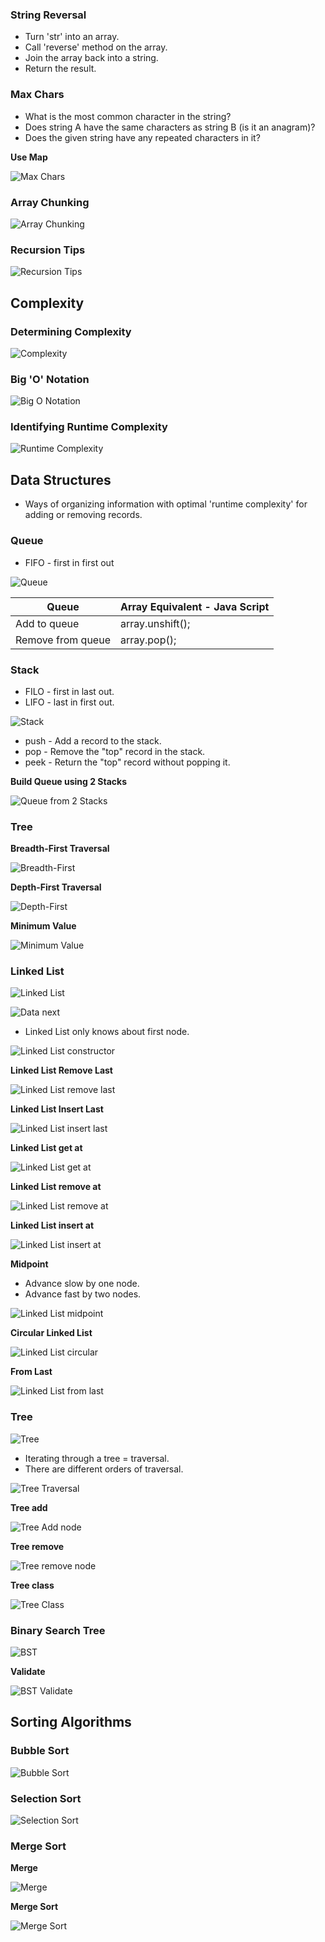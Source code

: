 ### String Reversal

- Turn 'str' into an array.
- Call 'reverse' method on the array.
- Join the array back into a string.
- Return the result.

### Max Chars

- What is the most common character in the string?
- Does string A have the same characters as string B (is it an anagram)?
- Does the given string have any repeated characters in it?

**Use Map**

![Max Chars](images/max-chars.png "Max Chars")

### Array Chunking

![Array Chunking](images/array-chunking.png "Array Chunking")

### Recursion Tips

![Recursion Tips](images/recursion.png "Recursion Tips")

## Complexity

### Determining Complexity

![Complexity](images/complexity.png "Complexity")

### Big 'O' Notation

![Big O Notation](images/big-o.png "Big O Notation")

### Identifying Runtime Complexity

![Runtime Complexity](images/runtime-complexity.png "Runtime Complexity")


## Data Structures

- Ways of organizing information with optimal 'runtime complexity' for adding or removing records.

### Queue

- FIFO - first in first out

![Queue](images/queue.png "Queue")

| Queue | Array Equivalent - Java Script |
|---|---|
| Add to queue | array.unshift(); |
| Remove from queue | array.pop(); |

### Stack

- FILO - first in last out.
- LIFO - last in first out.

![Stack](images/stack.png "Stack")

- push - Add a record to the stack.
- pop - Remove the "top" record in the stack.
- peek - Return the "top" record without popping it.

**Build Queue using 2 Stacks**

![Queue from 2 Stacks](images/two-stacks-add.png "Queue from 2 Stacks")


### Tree

**Breadth-First Traversal**

![Breadth-First](images/tree-breadth-first.png "Breadth-First")

**Depth-First Traversal**

![Depth-First](images/tree-depth-first-traversal.png "Depth-First")

**Minimum Value**

![Minimum Value](images/tree-min-value.png "Minimum Value")

### Linked List

![Linked List](images/linked-list.png "Linked List")

![Data next](images/data-next.png "Data next")

- Linked List only knows about first node.

![Linked List constructor](images/linked-list-constructor.png "Linked List constructor")

**Linked List Remove Last**

![Linked List remove last](images/linked-list-remove-last.png "Linked List remove last")

**Linked List Insert Last**

![Linked List insert last](images/linked-list-insert-last.png "Linked List insert last")

**Linked List get at**

![Linked List get at](images/linked-list-get-at.png "Linked List get at")

**Linked List remove at**

![Linked List remove at](images/linked-list-remove-at.png "Linked List remove at")

**Linked List insert at**

![Linked List insert at](images/linked-list-insert-at.png "Linked List insert at")

**Midpoint**

- Advance slow by one node.
- Advance fast by two nodes.

![Linked List midpoint](images/linked-list-midpoint.png "Linked List midpoint")

**Circular Linked List**

![Linked List circular](images/linked-list-circular.png "Linked List circular")

**From Last**

![Linked List from last](images/linked-list-from-last.png "Linked List from last")

### Tree

![Tree](images/tree.png "Tree")

- Iterating through a tree = traversal.
- There are different orders of traversal.

![Tree Traversal](images/tree-traversal.png "Tree Traversal")

**Tree add**

![Tree Add node](images/tree-add.png "Tree Add node")

**Tree remove**

![Tree remove node](images/tree-remove.png "Tree remove node")

**Tree class**

![Tree Class](images/tree-class.png "Tree Class")

### Binary Search Tree

![BST](images/bst.png "BST")

**Validate**

![BST Validate](images/bst-validate.png "BST Validate")



## Sorting Algorithms

### Bubble Sort

![Bubble Sort](images/bubble-sort.png "Bubble Sort")

### Selection Sort

![Selection Sort](images/selection-sort.png "Selection Sort")

### Merge Sort

**Merge**

![Merge](images/merge.png "Merge")

**Merge Sort**

![Merge Sort](images/merge-sort.png "Merge Sort")
